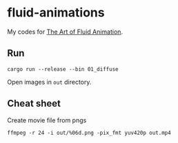 # fluid-animations

My codes for [The Art of Fluid Animation](https://www.routledge.com/The-Art-of-Fluid-Animation/Stam/p/book/9781498700207).

## Run

```
cargo run --release --bin 01_diffuse
```

Open images in `out` directory.

## Cheat sheet

Create movie file from pngs

```
ffmpeg -r 24 -i out/%06d.png -pix_fmt yuv420p out.mp4
```